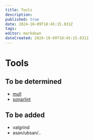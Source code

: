 ```yaml
---
title: Tools
description: 
published: true
date: 2024-10-09T18:45:15.831Z
tags: 
editor: markdown
dateCreated: 2024-10-09T18:45:15.831Z
---
```


# Tools

## To be determined

* [mull](https://github.com/mull-project/mull)
* [sonarlint](https://marketplace.visualstudio.com/items?itemName=SonarSource.sonarlint-vscode)

## To be added

* valgrind
* asan/ubsan/..